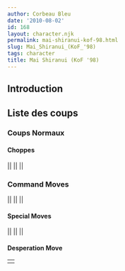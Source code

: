 ```yaml
---
author: Corbeau Bleu
date: '2010-08-02'
id: 168
layout: character.njk
permalink: mai-shiranui-kof-98.html
slug: Mai_Shiranui_(KoF_'98)
tags: character
title: Mai Shiranui (KoF '98)
---
```


## Introduction

## Liste des coups

### Coups Normaux

#### Choppes

||
||
||

### Command Moves

||
||
||

#### Special Moves

||
||
||

#### Desperation Move

|     |
|-----|
|     |